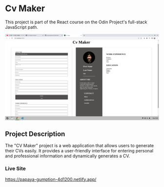 # Cv Maker
This project is part of the React course on the Odin Project's full-stack JavaScript path.

![site screenShot](./CvMaker.png)

## Project Description

The "CV Maker" project is a web application that allows users to generate their CVs easily. It provides a user-friendly interface for entering personal and professional information and dynamically generates a CV.


### Live Site
https://papaya-gumption-4d1200.netlify.app/

